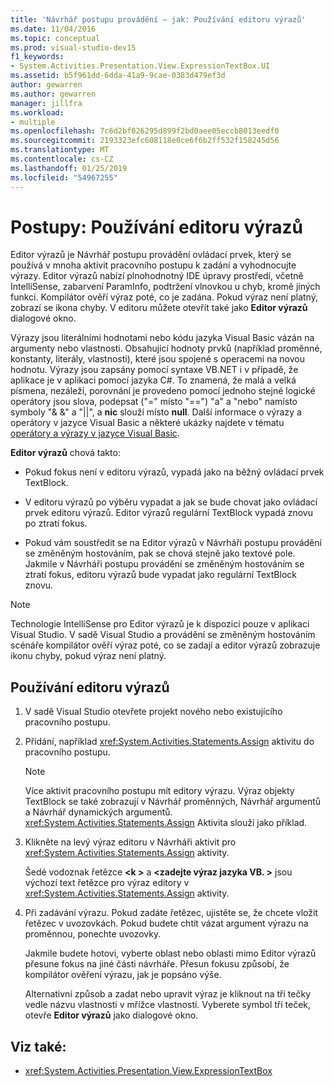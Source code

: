 ```yaml
---
title: 'Návrhář postupu provádění – jak: Používání editoru výrazů'
ms.date: 11/04/2016
ms.topic: conceptual
ms.prod: visual-studio-dev15
f1_keywords:
- System.Activities.Presentation.View.ExpressionTextBox.UI
ms.assetid: b5f961dd-6dda-41a9-9cae-0383d479ef3d
author: gewarren
ms.author: gewarren
manager: jillfra
ms.workload:
- multiple
ms.openlocfilehash: 7c6d2bf026295d899f2bd0aee05eccb8013eedf0
ms.sourcegitcommit: 2193323efc608118e0ce6f6b2ff532f158245d56
ms.translationtype: MT
ms.contentlocale: cs-CZ
ms.lasthandoff: 01/25/2019
ms.locfileid: "54967255"
---
```

# <a name="how-to-use-the-expression-editor"></a>Postupy: Používání editoru výrazů

Editor výrazů je Návrhář postupu provádění ovládací prvek, který se používá v mnoha aktivit pracovního postupu k zadání a vyhodnocujte výrazy. Editor výrazů nabízí plnohodnotný IDE úpravy prostředí, včetně IntelliSense, zabarvení ParamInfo, podtržení vlnovkou u chyb, kromě jiných funkcí. Kompilátor ověří výraz poté, co je zadána. Pokud výraz není platný, zobrazí se ikona chyby. V editoru můžete otevřít také jako **Editor výrazů** dialogové okno.

Výrazy jsou literálními hodnotami nebo kódu jazyka Visual Basic vázán na argumenty nebo vlastnosti. Obsahující hodnoty prvků (například proměnné, konstanty, literály, vlastnosti), které jsou spojené s operacemi na novou hodnotu. Výrazy jsou zapsány pomocí syntaxe VB.NET i v případě, že aplikace je v aplikaci pomocí jazyka C#. To znamená, že malá a velká písmena, nezáleží, porovnání je provedeno pomocí jednoho stejné logické operátory jsou slova, podepsat ("=" místo "==") "a" a "nebo" namísto symboly "& &" a "||", a **nic** slouží místo **null**. Další informace o výrazy a operátory v jazyce Visual Basic a některé ukázky najdete v tématu [operátory a výrazy v jazyce Visual Basic](/previous-versions/visualstudio/visual-studio-2010/a1w3te48(v=vs.100)).

**Editor výrazů** chová takto:

- Pokud fokus není v editoru výrazů, vypadá jako na běžný ovládací prvek TextBlock.

- V editoru výrazů po výběru vypadat a jak se bude chovat jako ovládací prvek editoru výrazů. Editor výrazů regulární TextBlock vypadá znovu po ztratí fokus.

- Pokud vám soustředit se na Editor výrazů v Návrháři postupu provádění se změněným hostováním, pak se chová stejně jako textové pole. Jakmile v Návrháři postupu provádění se změněným hostováním se ztratí fokus, editoru výrazů bude vypadat jako regulární TextBlock znovu.

> [!NOTE]
> Technologie IntelliSense pro Editor výrazů je k dispozici pouze v aplikaci Visual Studio. V sadě Visual Studio a provádění se změněným hostováním scénáře kompilátor ověří výraz poté, co se zadají a editor výrazů zobrazuje ikonu chyby, pokud výraz není platný.

## <a name="use-the-expression-editor"></a>Používání editoru výrazů

1.  V sadě Visual Studio otevřete projekt nového nebo existujícího pracovního postupu.

2.  Přidání, například <xref:System.Activities.Statements.Assign> aktivitu do pracovního postupu.

    > [!NOTE]
    > Více aktivit pracovního postupu mít editory výrazu. Výraz objekty TextBlock se také zobrazují v Návrhář proměnných, Návrhář argumentů a Návrhář dynamických argumentů. <xref:System.Activities.Statements.Assign> Aktivita slouží jako příklad.

3.  Klikněte na levý výraz editoru v Návrháři aktivit pro <xref:System.Activities.Statements.Assign> aktivity.

     Šedé vodoznak řetězce  **\<k >** a  **\<zadejte výraz jazyka VB. >** jsou výchozí text řetězce pro výraz editory v <xref:System.Activities.Statements.Assign> aktivity.

4.  Při zadávání výrazu. Pokud zadáte řetězec, ujistěte se, že chcete vložit řetězec v uvozovkách. Pokud budete chtít vázat argument výrazu na proměnnou, ponechte uvozovky.

     Jakmile budete hotovi, vyberte oblast nebo oblasti mimo Editor výrazů přesune fokus na jiné části návrháře. Přesun fokusu způsobí, že kompilátor ověření výrazu, jak je popsáno výše.

     Alternativní způsob a zadat nebo upravit výraz je kliknout na tři tečky vedle názvu vlastnosti v mřížce vlastností. Vyberete symbol tří teček, otevře **Editor výrazů** jako dialogové okno.

## <a name="see-also"></a>Viz také:

- <xref:System.Activities.Presentation.View.ExpressionTextBox>